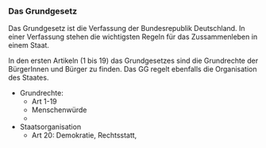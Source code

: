 ### Das Grundgesetz

Das Grundgesetz ist die Verfassung der Bundesrepublik Deutschland. In einer Verfassung stehen die wichtigsten Regeln für das Zussammenleben in einem Staat.

In den ersten Artikeln (1 bis 19) das Grundgesetzes sind die Grundrechte der BürgerInnen und Bürger zu finden. Das GG regelt ebenfalls die Organisation des Staates.

- Grundrechte:
  - Art 1-19
  - Menschenwürde
  - 
- Staatsorganisation
  - Art 20: Demokratie, Rechtsstatt, 

